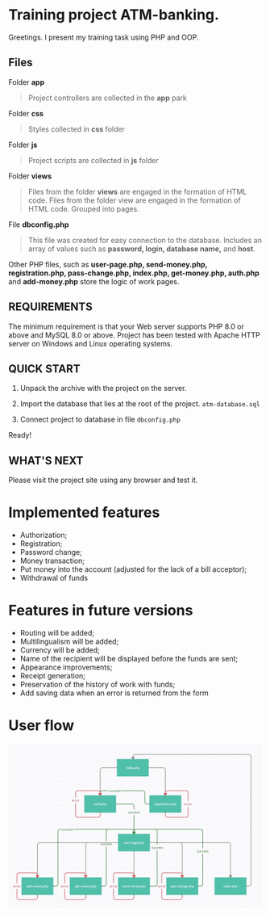 # Training project ATM-banking.
Greetings. I present my training task using PHP and OOP.

## Files
Folder **app**
> Project controllers are collected in the **app** park

Folder **css**
> Styles collected in **css** folder

Folder **js**
> Project scripts are collected in **js** folder

Folder **views**
> Files from the folder **views** are engaged in the formation of HTML code. Files from the folder view are engaged in the formation of HTML code. Grouped into pages.

File **dbconfig.php**

> This file was created for easy connection to the database.
Includes an array of values such as **password, login, database name,** and **host**.


Other PHP files, such as **user-page.php, send-money.php, registration.php, pass-change.php, index.php, get-money.php, auth.php** and **add-money.php** store the logic of work pages.

## REQUIREMENTS

The minimum requirement is that your Web server supports
PHP 8.0 or above and MySQL 8.0 or above. Project has been tested with Apache HTTP server
on Windows and Linux operating systems.


## QUICK START

 1. Unpack the archive with the project on the server.
 2. Import the database that lies at the root of the project.
     `atm-database.sql`



 4. Connect project to database in file
`dbconfig.php`
 
Ready!

## WHAT'S NEXT
Please visit the project site using any browser and test it.


# Implemented features

 - Authorization;
 - Registration;
 - Password change;
 - Money transaction;
 - Put money into the account (adjusted for the lack of a bill acceptor);
 - Withdrawal of funds

# Features in future versions

- Routing will be added;
- Multilingualism will be added;
- Currency will be added;
- Name of the recipient will be displayed before the funds are sent;
- Appearance improvements;
- Receipt generation;
- Preservation of the history of work with funds;
- Add saving data when an error is returned from the form


# User flow
![User flow pic](user-flow-atm-bank.png)
